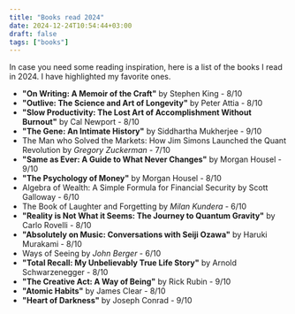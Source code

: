 ```yaml
---
title: "Books read 2024"
date: 2024-12-24T10:54:44+03:00
draft: false
tags: ["books"]
---
```


In case you need some reading inspiration, 
here is a list of the books I read in 2024.
I have highlighted my favorite ones.

- **"On Writing: A Memoir of the Craft"** by Stephen King - 8/10
- **"Outlive: The Science and Art of Longevity"** by Peter Attia - 8/10
- **"Slow Productivity: The Lost Art of Accomplishment Without Burnout"** by Cal Newport - 8/10
- **"The Gene: An Intimate History"** by Siddhartha Mukherjee - 9/10 
- The Man who Solved the Markets: How Jim Simons Launched the Quant Revolution by *Gregory Zuckerman* - 7/10
- **"Same as Ever: A Guide to What Never Changes"** by Morgan Housel - 9/10
- **"The Psychology of Money"** by Morgan Housel - 8/10
- Algebra of Wealth: A Simple Formula for Financial Security by Scott Galloway - 6/10
- The Book of Laughter and Forgetting by *Milan Kundera* - 6/10
- **"Reality is Not What it Seems: The Journey to Quantum Gravity"** by Carlo Rovelli - 8/10 
- **"Absolutely on Music: Conversations with Seiji Ozawa"** by Haruki Murakami - 8/10 
- Ways of Seeing by *John Berger* - 6/10
- **"Total Recall: My Unbelievably True Life Story"** by Arnold Schwarzenegger - 8/10 
- **"The Creative Act: A Way of Being"** by Rick Rubin - 9/10
- **"Atomic Habits"** by James Clear - 8/10
- **"Heart of Darkness"** by Joseph Conrad - 9/10
